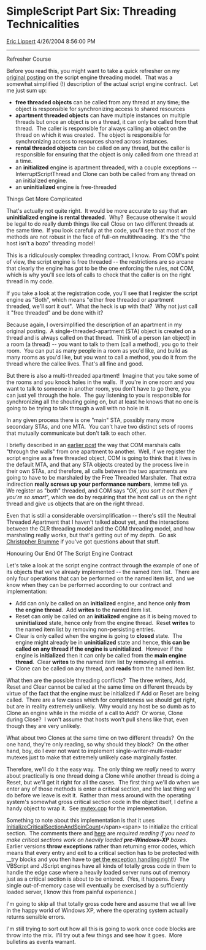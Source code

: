 <div id="page">

# SimpleScript Part Six: Threading Technicalities

[Eric Lippert](https://social.msdn.microsoft.com/profile/Eric%20Lippert) 4/26/2004 8:56:00 PM

-----

<div id="content">

<span> </span>

<span>Refresher Course </span>

<span></span>

<span>Before you read this, you might want to take a quick refresher on my [original posting](/ericlippert/archive/2003/09/18/53041.aspx "http://blogs.msdn.com/ericlippert/archive/2003/09/18/53041.aspx") on the script engine threading model.  That was a somewhat simplified (\!) description of the actual script engine contract.  Let me just sum up: </span>

<span></span>

  - <span>**free threaded objects** can be called from any thread at any time; the object is responsible for synchronizing access to shared resources</span>
  - <span></span><span>**apartment threaded objects** can have multiple instances on multiple threads but once an object is on a thread, it can only be called from that thread.  The caller is responsible for always calling an object on the thread on which it was created.  The object is responsible for synchronizing access to resources shared across instances.</span>
  - <span></span><span>**rental threaded objects** can be called on any thread, but the caller is responsible for ensuring that the object is only called from one thread at a time.</span>
  - <span></span><span>an **initialized** engine is apartment threaded, with a couple exceptions -- </span><span>InterruptScriptThread</span><span> and </span><span>Clone</span><span> can both be called from any thread on an initialized engine.</span>
  - <span></span><span>an **uninitialized** engine is free-threaded</span>

<span></span>

<span>Things Get More Complicated </span>

<span></span>

<span>That's actually not quite right.  It would be more accurate to say that **<span>an</span>** **<span>uninitialized engine is rental threaded</span>**.  Why?  Because otherwise it would be legal to do really dumb things like call </span><span>Close</span><span> on two different threads at the same time.  If you look carefully at the code, you'll see that most of the methods are not robust in the face of full-on multithreading.  It's the "the host isn't a bozo" threading model\! </span>

<span></span>

<span>This is a ridiculously complex threading contract, I know.  From COM's point of view, the script engine is free threaded -- the restrictions are so arcane that clearly the engine has got to be the one enforcing the rules, not COM, which is why you'll see lots of calls to check that the caller is on the right thread in my code.</span><span> </span>

<span>If you take a look at the registration code, you'll see that I register the script engine as "Both", which means "either free threaded or apartment threaded, we'll sort it out".  What the heck is up with that?  Why not just call it "free threaded" and be done with it? </span>

<span></span>

<span>Because again, I oversimplified the description of an apartment in my original posting.  A single-threaded-apartment (STA) object is created on a thread and is always called on that thread.  Think of a person (an object) in a room (a thread) -- you want to talk to them (call a method), you go to their room.  You can put as many people in a room as you'd like, and build as many rooms as you'd like, but you want to call a method, you do it from the thread where the callee lives. That's all fine and good. </span>

<span></span>

<span>But there is also a multi-threaded apartment\!  Imagine that you take some of the rooms and you knock holes in the walls.  If you're in one room and you want to talk to someone in another room, you don't have to go there, you can just yell through the hole.  The guy listening to you is responsible for synchronizing all the shouting going on, but at least he knows that no one is going to be trying to talk through a wall with no hole in it.  </span>

<span>In any given process there is one "main" STA, possibly many more secondary STAs, and one MTA.  You can't have two distinct sets of rooms that mutually communicate but don't talk to each other. </span>

<span></span>

<span>I briefly described in an [earlier post](http://weblogs.asp.net/ericlippert/archive/2003/09/18/53050.aspx "http://weblogs.asp.net/ericlippert/archive/2003/09/18/53050.aspx") the way that COM marshals calls "through the walls" from one apartment to another.  Well, if we register the script engine as a free threaded object, COM is going to think that it lives in the default MTA, and that any STA objects created by the process live in their own STAs, and therefore, all calls between the two apartments are going to have to be marshaled by the Free Threaded Marshaler.  That extra indirection **really screws up your performance numbers**, lemme tell ya.  We register as "both" threaded, and COM says "*<span>OK, you sort it out then if you're so smart</span>*", which we do by requiring that the host call us on the right thread and give us objects that are on the right thread.  </span>

<span></span>

<span>Even that is still a considerable oversimplification -- there's still the Neutral Threaded Apartment that I haven't talked about yet, and the interactions between the CLR threading model and the COM threading model, and how marshaling really works, but that's getting out of my depth.  Go ask [Christopher Brumme](/cbrumme "http://blogs.msdn.com/cbrumme") if you've got questions about that stuff. </span>

<span></span>

<span>Honouring Our End Of The Script Engine Contract </span>

<span></span>

<span>Let's take a look at the script engine contract through the example of one of its objects that we've already implemented -- the named item list.  There are only four operations that can be performed on the named item list, and we know when they can be performed according to our contract and implementation: </span>

<span></span>

  - <span>Add</span><span> can only be called on an **<span>initialized</span>** engine, and hence only **<span>from the engine thread</span>**.  </span><span>Add</span><span> **<span>writes</span>** to the named item list.</span>
  - <span></span><span>Reset</span><span> can only be called on an **<span>initialized</span>** engine as it is being moved to **<span>uninitialized</span>** state, hence only from the engine thread.  </span><span>Reset</span><span> **<span>writes</span>** to the named item list by removing non-persisting entries.</span>
  - <span></span><span>Clear</span><span> is only called when the engine is going to **<span>closed</span>** state.  The engine might already be in **<span>uninitialized</span>** state and hence, **<span>this can be called on any thread if the engine is uninitialized</span>**.  However if the engine is **<span>initialized</span>** then it can only be called from the **<span>main engine thread</span>**.  </span><span>Clear</span><span> **<span>writes</span>** to the named item list by removing all entries.</span>
  - <span></span><span>Clone</span><span> can be called on any thread, and **<span>reads</span>** from the named item list.</span>

<span></span>

<span>What then are the possible threading conflicts?  The three writers, </span><span>Add</span><span>, </span><span>Reset</span><span> and </span><span>Clear</span><span> cannot be called at the same time on different threads by virtue of the fact that the engine must be initialized if </span><span>Add</span><span> or </span><span>Reset</span><span> are being called.  There are a few cases which for completeness we should get right, but are in reality extremely unlikely.  Why would any host be so dumb as to </span><span>Clone</span><span> an engine while in the middle of a call to </span><span>Add</span><span>?  Or worse, </span><span>Clone</span><span> during </span><span>Close</span><span>?  I won't assume that hosts won't pull shens like that, even though they are very unlikely. </span>

<span></span>

<span>What about two </span><span>Clones</span><span> at the same time on two different threads?  On the one hand, they're only reading, so why should they block?  On the other hand, boy, do I ever not want to implement single-writer-multi-reader mutexes just to make that extremely unlikely case marginally faster.  </span>

<span></span>

<span>Therefore, we'll do it the easy way.  The only thing we *<span>really</span>* need to worry about practically is one thread doing a </span><span>Clone</span><span> while another thread is doing a </span><span>Reset</span><span>, but we'll get it right for all the cases.  The first thing we'll do when we enter any of those methods is enter a critical section, and the last thing we'll do before we leave is exit it.  Rather than mess around with the operating system's somewhat gross critical section code in the object itself, I define a handy object to wrap it.  See [mutex.cpp](http://weblogs.asp.net/ericlippert/articles/116364.aspx "http://weblogs.asp.net/ericlippert/articles/116364.aspx") for the implementation. </span>

<span></span>

<span>Something to note about this implementation is that it uses </span><span>[InitializeCriticalSectionAndSpinCount](http://msdn.microsoft.com/library/default.asp?url=/library/en-us/dllproc/base/initializecriticalsectionandspincount.asp "http://msdn.microsoft.com/library/default.asp?url=/library/en-us/dllproc/base/initializecriticalsectionandspincount.asp")</span><span> to initialize the critical section.  The comments there and [here](http://msdn.microsoft.com/library/default.asp?url=/library/en-us/dllproc/base/initializecriticalsection.asp "http://msdn.microsoft.com/library/default.asp?url=/library/en-us/dllproc/base/initializecriticalsection.asp") are *required reading if you need to make critical sections work on heavily loaded **<span>pre-Windows-XP</span>** boxes*. Earlier versions **<span>throw exceptions</span>** rather than returning error codes, which means that every entry and exit to a critical section has to be protected with </span><span>\_\_try</span><span> blocks and you then have to [get the exception handling right](http://weblogs.asp.net/oldnewthing/archive/2004/04/22/118161.aspx "http://weblogs.asp.net/oldnewthing/archive/2004/04/22/118161.aspx")\!  The VBScript and JScript engines have all kinds of totally gross code in them to handle the edge case where a heavily loaded server runs out of memory just as a critical section is about to be entered.  (Yes, it happens. Every single out-of-memory case will eventually be exercised by a sufficiently loaded server, I know this from painful experience.) </span>

<span>I'm going to skip all that totally gross code here and assume that we all live in the happy world of Windows XP, where the operating system actually returns sensible errors. </span>

<span></span>

<span>I'm still trying to sort out how all this is going to work once code blocks are throw into the mix.  I'll try out a few things and see how it goes.  More bulletins as events warrant.</span>

</div>

</div>

